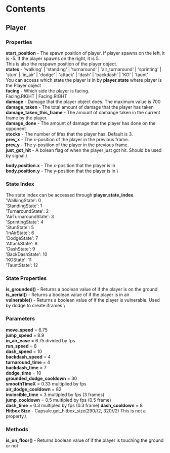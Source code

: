 # Contents

## Player
### Properties

**start_position** - The spawn position of player. If player spawns on the left, it is -5. If the player spawns on the right, it is 5. \
This is also the respawn position of the player object. \
**states** - 'walking' | 'standing' | 'turnaround' | 'air_turnaround' | 'sprinting' | 'stun' | 'in_air' | 'dodge' | 'attack' | 'dash' | 'backdash' | 'KO' | 'taunt' \
You can access which state the player is in by **player.state** where player is the Player object \
**facing** - Which side the player is facing. \
Facing.RIGHT | Facing.RIGHT \
**damage** - Damage that the player object does. The maximum value is 700 \
**damage_taken** - The total amount of damage that the player has taken  \
**damage_taken_this_frame** - The amount of damange taken in the current frame by the player. \
**damage_done** - The amount of damage that the player has done on the opponent \
**stocks** - The number of lifes that the player has. Default is 3. \
**prev_x** - The x-position of the player in the previous frame. \
**prev_y** - The y-position of the player in the previous frame. \
**just_got_hit** - A bolean flag of when the player just got hit. Should be used by signal.\

**body.position.x** - The x-position that the player is in \
**body.position.y** - The y-position that the player is in \

### State Index
The state index can be accessed through **player.state_index**. \
'WalkingState': 0 \
'StandingState': 1 \
'TurnaroundState': 2 \
'AirTurnaroundState': 3 \
'SprintingState': 4 \
'StunState': 5 \
'InAirState': 6 \
'DodgeState': 7 \
'AttackState': 8 \
'DashState': 9 \
'BackDashState': 10 \
'KOState': 11 \
'TauntState': 12 

### State Properties
**is_grounded()** - Returns a boolean value of if the player is on the ground \
**is_aerial()** - Returns a boolean value of if the player is in air \
**vulnerable()** - Returns a boolean value of if the player is vulnerable. Used by dodge to create iframes \

### Parameters
**move_speed** = 6.75 \
**jump_speed** = 8.9 \
**in_air_ease** = 6.75 divided by fps \
**run_speed** = 8 \
**dash_speed** = 10 \
**backdash_speed** = 4 \
**turnaround_time** = 4 \
**backdash_time** = 7 \
**dodge_time** = 10 \
**grounded_dodge_cooldown** = 30 \
**smoothTimeX**  = 0.33 multiplied by fps \
**air_dodge_cooldown** = 82 \
**invincible_time** = 3 multipled by fps (3 frames) \
**jump_cooldown** = 0.5 multipled by fps (0.5 frame) \
**dash_time** = 0.3 multipled by fps (0.3 frame)
**dash_cooldown** = 8 \
**Hitbox Size** - Capsule.get_hitbox_size(290//2, 320//2)  This is not a property.\

### Methods
**is_on_floor()** - Returns  boolean value of if the player is touching the ground or not
